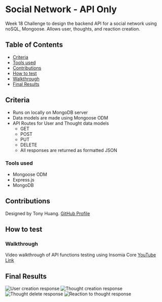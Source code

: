 # Social Network - API Only
Week 18 Challenge to design the backend API for a social network using noSQL, Mongoose. Allows user, thoughts, and reaction creation. 

## Table of Contents
* [Criteria](#criteria)
* [Tools used](#tools-used)
* [Contributions](#contributions)
* [How to test](#how-to-test)
* [Walkthrough](#walkthrough)
* [Final Results](#final-results)

## Criteria
* Runs on locally on MongoDB server
* Data models are made using Mongoose ODM
* API Routes for User and Thought data models
    * GET
    * POST
    * PUT
    * DELETE
    * All responses are returned as formatted JSON

### Tools used
* Mongoose ODM
* Express.js
* MongoDB

## Contributions
Designed by Tony Huang. <a href='https://github.com/zoomzooom6'>GitHub Profile</a>

## How to test


### Walkthrough
Video walkthrough of API functions testing using Insomia Core <a href=''>YouTube Link</a>

## Final Results
<img src='' alt='User creation response' />

<img src='' alt='Thought creation response' />

<img src='' alt='Thought delete response' />

<img src='' alt='Reaction to thought response ' />